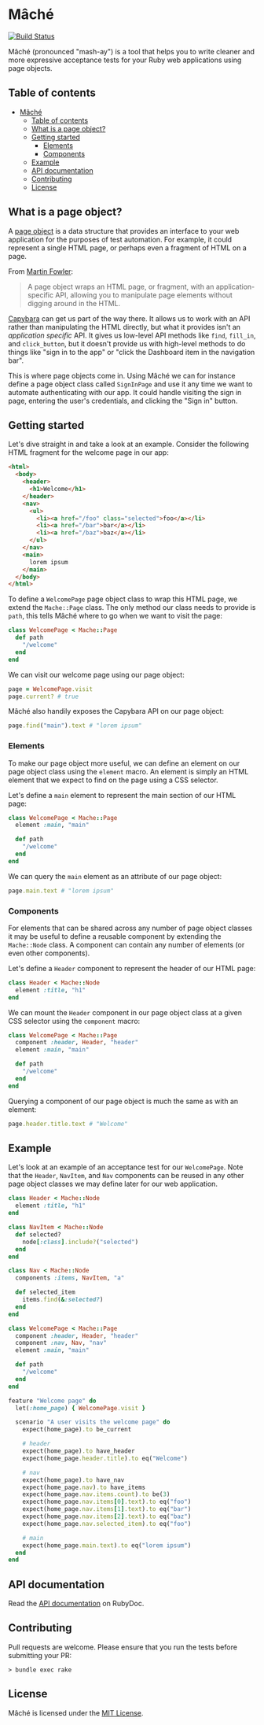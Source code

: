 # Mâché

[![Build Status](https://travis-ci.org/nullobject/mache.svg?branch=master)](https://travis-ci.org/nullobject/mache)

Mâché (pronounced "mash-ay") is a tool that helps you to write cleaner and more
expressive acceptance tests for your Ruby web applications using page objects.

## Table of contents

* [Mâché](#mâché)
  * [Table of contents](#table-of-contents)
  * [What is a page object?](#what-is-a-page-object)
  * [Getting started](#getting-started)
    * [Elements](#elements)
    * [Components](#components)
  * [Example](#example)
  * [API documentation](#api-documentation)
  * [Contributing](#contributing)
  * [License](#license)

## What is a page object?

A [page object](https://martinfowler.com/bliki/PageObject.html) is a data
structure that provides an interface to your web application for the purposes
of test automation. For example, it could represent a single HTML page, or
perhaps even a fragment of HTML on a page.

From [Martin Fowler](https://martinfowler.com/bliki/PageObject.html):

> A page object wraps an HTML page, or fragment, with an application-specific
> API, allowing you to manipulate page elements without digging around in the
> HTML.

[Capybara](https://github.com/teamcapybara/capybara) can get us part of the way
there. It allows us to work with an API rather than manipulating the HTML
directly, but what it provides isn't an *application specific* API. It gives us
low-level API methods like `find`, `fill_in`, and `click_button`, but it
doesn't provide us with high-level methods to do things like "sign in to the
app" or "click the Dashboard item in the navigation bar".

This is where page objects come in. Using Mâché we can for instance define a
page object class called `SignInPage` and use it any time we want to automate
authenticating with our app. It could handle visiting the sign in page,
entering the user's credentials, and clicking the "Sign in" button.

## Getting started

Let's dive straight in and take a look at an example. Consider the following
HTML fragment for the welcome page in our app:

```html
<html>
  <body>
    <header>
      <h1>Welcome</h1>
    </header>
    <nav>
      <ul>
        <li><a href="/foo" class="selected">foo</a></li>
        <li><a href="/bar">bar</a></li>
        <li><a href="/baz">baz</a></li>
      </ul>
    </nav>
    <main>
      lorem ipsum
    </main>
  </body>
</html>
```

To define a `WelcomePage` page object class to wrap this HTML page, we extend
the `Mache::Page` class. The only method our class needs to provide is `path`,
this tells Mâché where to go when we want to visit the page:

```ruby
class WelcomePage < Mache::Page
  def path
    "/welcome"
  end
end
```

We can visit our welcome page using our page object:

```ruby
page = WelcomePage.visit
page.current? # true
```

Mâché also handily exposes the Capybara API on our page object:

```ruby
page.find("main").text # "lorem ipsum"
```

### Elements

To make our page object more useful, we can define an element on our page
object class using the `element` macro. An element is simply an HTML element
that we expect to find on the page using a CSS selector.

Let's define a `main` element to represent the main section of our HTML page:

```ruby
class WelcomePage < Mache::Page
  element :main, "main"

  def path
    "/welcome"
  end
end
```

We can query the `main` element as an attribute of our page object:

```ruby
page.main.text # "lorem ipsum"
```

### Components

For elements that can be shared across any number of page object classes it may
be useful to define a reusable component by extending the `Mache::Node` class.
A component can contain any number of elements (or even other components).

Let's define a `Header` component to represent the header of our HTML page:

```ruby
class Header < Mache::Node
  element :title, "h1"
end
```

We can mount the `Header` component in our page object class at a given CSS
selector using the `component` macro:

```ruby
class WelcomePage < Mache::Page
  component :header, Header, "header"
  element :main, "main"

  def path
    "/welcome"
  end
end
```

Querying a component of our page object is much the same as with an element:

```ruby
page.header.title.text # "Welcome"
```

## Example

Let's look at an example of an acceptance test for our `WelcomePage`. Note that
the `Header`, `NavItem`, and `Nav` components can be reused in any other page
object classes we may define later for our web application.

```ruby
class Header < Mache::Node
  element :title, "h1"
end

class NavItem < Mache::Node
  def selected?
    node[:class].include?("selected")
  end
end

class Nav < Mache::Node
  components :items, NavItem, "a"

  def selected_item
    items.find(&:selected?)
  end
end

class WelcomePage < Mache::Page
  component :header, Header, "header"
  component :nav, Nav, "nav"
  element :main, "main"

  def path
    "/welcome"
  end
end

feature "Welcome page" do
  let(:home_page) { WelcomePage.visit }

  scenario "A user visits the welcome page" do
    expect(home_page).to be_current

    # header
    expect(home_page).to have_header
    expect(home_page.header.title).to eq("Welcome")

    # nav
    expect(home_page).to have_nav
    expect(home_page.nav).to have_items
    expect(home_page.nav.items.count).to be(3)
    expect(home_page.nav.items[0].text).to eq("foo")
    expect(home_page.nav.items[1].text).to eq("bar")
    expect(home_page.nav.items[2].text).to eq("baz")
    expect(home_page.nav.selected_item).to eq("foo")

    # main
    expect(home_page.main.text).to eq("lorem ipsum")
  end
end
```

## API documentation

Read the [API documentation](http://www.rubydoc.info/gems/mache) on RubyDoc.

## Contributing

Pull requests are welcome. Please ensure that you run the tests before
submitting your PR:

```
> bundle exec rake
```

## License

Mâché is licensed under the [MIT License](/LICENSE).
